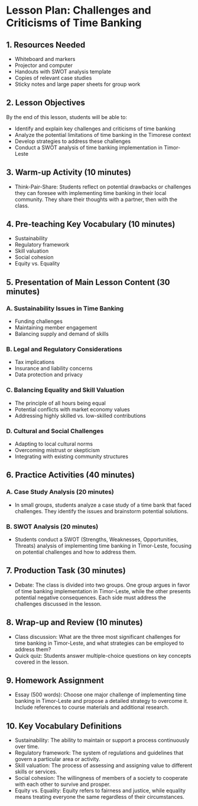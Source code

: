 # Lesson Plan: Challenges and Criticisms of Time Banking

## 1. Resources Needed

- Whiteboard and markers
- Projector and computer
- Handouts with SWOT analysis template
- Copies of relevant case studies
- Sticky notes and large paper sheets for group work

## 2. Lesson Objectives

By the end of this lesson, students will be able to:
- Identify and explain key challenges and criticisms of time banking
- Analyze the potential limitations of time banking in the Timorese context
- Develop strategies to address these challenges
- Conduct a SWOT analysis of time banking implementation in Timor-Leste

## 3. Warm-up Activity (10 minutes)

- Think-Pair-Share: Students reflect on potential drawbacks or challenges they can foresee with implementing time banking in their local community. They share their thoughts with a partner, then with the class.

## 4. Pre-teaching Key Vocabulary (10 minutes)

- Sustainability
- Regulatory framework
- Skill valuation
- Social cohesion
- Equity vs. Equality

## 5. Presentation of Main Lesson Content (30 minutes)

### A. Sustainability Issues in Time Banking
- Funding challenges
- Maintaining member engagement
- Balancing supply and demand of skills

### B. Legal and Regulatory Considerations
- Tax implications
- Insurance and liability concerns
- Data protection and privacy

### C. Balancing Equality and Skill Valuation
- The principle of all hours being equal
- Potential conflicts with market economy values
- Addressing highly skilled vs. low-skilled contributions

### D. Cultural and Social Challenges
- Adapting to local cultural norms
- Overcoming mistrust or skepticism
- Integrating with existing community structures

## 6. Practice Activities (40 minutes)

### A. Case Study Analysis (20 minutes)
- In small groups, students analyze a case study of a time bank that faced challenges. They identify the issues and brainstorm potential solutions.

### B. SWOT Analysis (20 minutes)
- Students conduct a SWOT (Strengths, Weaknesses, Opportunities, Threats) analysis of implementing time banking in Timor-Leste, focusing on potential challenges and how to address them.

## 7. Production Task (30 minutes)

- Debate: The class is divided into two groups. One group argues in favor of time banking implementation in Timor-Leste, while the other presents potential negative consequences. Each side must address the challenges discussed in the lesson.

## 8. Wrap-up and Review (10 minutes)

- Class discussion: What are the three most significant challenges for time banking in Timor-Leste, and what strategies can be employed to address them?
- Quick quiz: Students answer multiple-choice questions on key concepts covered in the lesson.

## 9. Homework Assignment

- Essay (500 words): Choose one major challenge of implementing time banking in Timor-Leste and propose a detailed strategy to overcome it. Include references to course materials and additional research.

## 10. Key Vocabulary Definitions

- Sustainability: The ability to maintain or support a process continuously over time.
- Regulatory framework: The system of regulations and guidelines that govern a particular area or activity.
- Skill valuation: The process of assessing and assigning value to different skills or services.
- Social cohesion: The willingness of members of a society to cooperate with each other to survive and prosper.
- Equity vs. Equality: Equity refers to fairness and justice, while equality means treating everyone the same regardless of their circumstances.